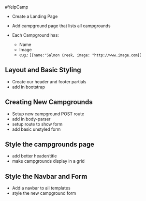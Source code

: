 #YelpCamp
- Create a Landing Page
- Add campground page that lists all campgrounds
    
- Each Campground has:
    - Name
    - Image
    - e.g.: `[{name:"Salmon Creek, image: "http://www.image.com}]`

## Layout and Basic Styling
- Create our header and footer partials
- add in bootstrap

## Creating New Campgrounds
- Setup new campground POST route
- add in body-parser
- setup route to show form
- add basic unstyled form 

## Style the campgrounds page
- add better header/title
- make campgrounds display in a grid

## Style the Navbar and Form
- Add a navbar to all templates
- style the new campground form